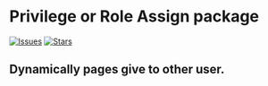 # Privilege or Role Assign package




[![Issues](https://img.shields.io/github/issues/guzzle/guzzle.svg?style=flat-square)](https://github.com/mohammadsadique/privilege-package/issues)
[![Stars](https://img.shields.io/github/stars/guzzle/guzzle.svg?style=flat-square)](https://github.com/mohammadsadique/privilege-package/stargazers)



## Dynamically pages give to other user.